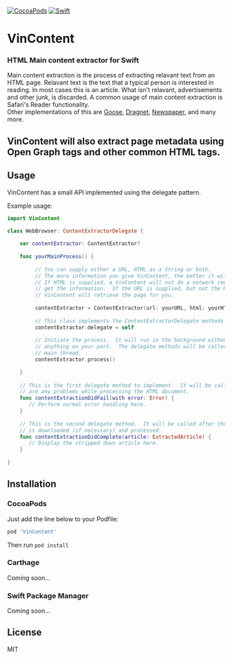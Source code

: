 [![CocoaPods](https://img.shields.io/cocoapods/p/VinContent.svg?maxAge=3601)](#)
[![Swift](https://img.shields.io/badge/Swift-4.0-F16D39.svg?style=flat)](#)

# VinContent

### HTML Main content extractor for Swift

Main content extraction is the process of extracting relavant text from an HTML page.  Relavant text is the
text that a typical person is interested in reading.  In most cases this is an article.  What isn't relavant,
advertisements and other junk, is discarded.  A common usage of main content extraction is Safari's Reader functionality.  
Other implementations of this are
[Goose](https://github.com/GravityLabs/goose), 
[Dragnet](https://github.com/dragnet-org/dragnet),
[Newspaper](https://github.com/codelucas/newspaper), 
and many more.

VinContent will also extract page metadata using Open Graph tags and other common HTML tags.
- 

Usage
-----

VinContent has a small API implemented using the delegate pattern.  

Example usage:

```Swift
import VinContent

class WebBrowser: ContentExtractorDelegate {
    
    var contentExtractor: ContentExtractor?
    
    func yourMainProcess() {
         
         // You can supply either a URL, HTML as a String or both.
         // The more information you give VinContent, the better it will do.
         // If HTML is supplied, a VinContent will not do a network request to
         // get the information.  If the URL is supplied, but not the HTML
         // VinContent will retrieve the page for you.
         
         contentExtractor = ContentExtractor(url: yourURL, html: yourHTML)
         
         // This class implements the ContentExtractorDelegate methods
         contentExtractor.delegate = self
         
         // Initiate the process.  It will run in the background without doing
         // anything on your part.  The delegate methods will be called on the
         // main thread.
         contentExtractor.process()
         
    }
    
    // This is the first delegate method to implement.  It will be called if there
    // are any problems while processing the HTML document.
    func contentExtractionDidFail(with error: Error) {
       // Perform normal error handling here.
    }
    
    // This is the second delegate method.  It will be called after the page
    // is downloaded (if necessary) and processed.
    func contentExtractionDidComplete(article: ExtractedArticle) {
       // Display the stripped down article here.
    }
    
}
```

Installation
------------

### CocoaPods

Just add the line below to your Podfile:

```ruby
pod 'VinContent'
```

Then run `pod install`

### Carthage

Coming soon...

### Swift Package Manager

Coming soon...

License
-------

MIT


